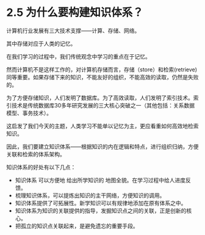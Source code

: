 # 2.5 为什么要构建知识体系？

计算机行业发展有三大技术支撑——计算、存储、网络。

其中存储对应于人类的记忆。

在我们学习的过程中，我们传统观念中学习的重点在于记忆。

然而计算机不是这样工作的，对计算机存储而言，存储（store）和检索\(retrieve\)同等重要。如果存储下来的知识，不能友好的组织，不能高效的读取，仍然是失败的。

为了方便存储知识，人们发明了数据库。为了高效读取，人们发明了索引技术。索引技术是传统数据库30多年研究发展的三大核心突破之一（其他包括：关系数据模型、事务技术）。

这启发了我们今天的主题，人类学习不能单以记忆为主，更应看重如何高效地检索知识。

因此，我们要建立知识体系——根据知识的内在逻辑和特点，进行组织归纳，方便关联和检索的体系架构。

知识体系的好处有以下几点：

* 知识体系 可以方便地 给出所学知识的 地图全貌。在学习过程中给人进度反馈。
* 梳理知识体系，可以提炼出知识的主干网络，方便知识的调用。
* 知识体系提供了可拓展性。新学知识可以有规律地添加在原有体系之中。
* 知识体系为知识的关联提供的指导，发掘知识点之间的关联，正是创新的核心。
* 把孤立的知识点关联起来，是避免遗忘的重要手段。

